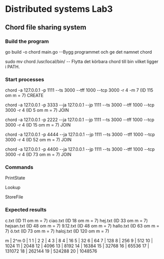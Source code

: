 
# Distributed systems Lab3

## Chord file sharing system

### Build the program

go build -o chord main.go             --Bygg programmet och ge det namnet chord

sudo mv chord /usr/local/bin/           -- Flytta det körbara chord till bin vilket ligger i PATH.

### Start processes

chord -a 127.0.0.1 -p 1111 --ts 3000 --tff 1000 --tcp 3000 -r 4 -m 7          (ID 115 om m = 7)                      CREATE

chord -a 127.0.0.1 -p 3333 --ja 127.0.0.1 --jp 1111 --ts 3000 --tff 1000 --tcp 3000 -r 4    (ID 5   om m = 7)          JOIN

chord -a 127.0.0.1 -p 2222 --ja 127.0.0.1 --jp 1111 --ts 3000 --tff 1000 --tcp 3000 -r 4    (ID 15   om m = 7)        JOIN

chord -a 127.0.0.1 -p 4444 --ja 127.0.0.1 --jp 1111 --ts 3000 --tff 1000 --tcp 3000 -r 4    (ID 52   om m = 7)         JOIN

chord -a 127.0.0.1 -p 4400 --ja 127.0.0.1 --jp 1111 --ts 3000 --tff 1000 --tcp 3000 -r 4    (ID 73   om m = 7)         JOIN

### Commands

PrintState

Lookup

StoreFile

### Expected results

c.txt       (ID 11   om m = 7)
ciao.txt    (ID 18   om m = 7)
hej.txt     (ID 33   om m = 7)
hejsan.txt  (ID 48   om m = 7)
9.12.txt    (ID 48   om m = 7)
hallo.txt   (ID 63   om m = 7)
ö.txt       (ID 73   om m = 7)
haloj.txt   (ID 120   om m = 7)


m | 2^m
0 | 1
1 | 2
2 | 4
3 | 8
4 | 16
5 | 32
6 | 64
7 | 128
8 | 256
9 | 512
10 | 1024
11 | 2048
12 | 4096
13 | 8192
14 | 16384
15 | 32768
16 | 65536
17 | 131072
18 | 262144
19 | 524288
20 | 1048576

